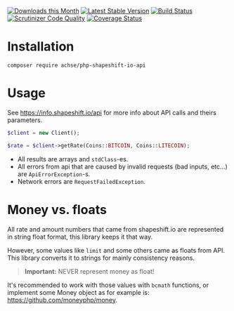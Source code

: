 [![Downloads this Month](https://img.shields.io/packagist/dm/achse/php-shapeshift-io-api.svg)](https://packagist.org/packages/achse/php-shapeshift-io-api)
[![Latest Stable Version](https://poser.pugx.org/achse/php-shapeshift-io-api/v/stable)](https://github.com/achse/php-shapeshift-io-api/releases)
[![Build Status](https://travis-ci.org/Achse/php-shapeshift-io-api.svg?branch=master)](https://travis-ci.org/Achse/php-shapeshift-io-api)
[![Scrutinizer Code Quality](https://scrutinizer-ci.com/g/Achse/php-shapeshift-io-api/badges/quality-score.png?b=master)](https://scrutinizer-ci.com/g/Achse/php-shapeshift-io-api/?branch=master)
[![Coverage Status](https://coveralls.io/repos/github/Achse/php-shapeshift-io-api/badge.svg?branch=master)](https://coveralls.io/github/Achse/php-shapeshift-io-api?branch=master)

# Installation
```
composer require achse/php-shapeshift-io-api
```

# Usage
See https://info.shapeshift.io/api for more info about API calls and theirs parameters.

```php
$client = new Client();

$rate = $client->getRate(Coins::BITCOIN, Coins::LITECOIN);
```

* All results are arrays and `stdClass`-es.
* All errors from api that are caused by invalid requests (bad inputs, etc...) are `ApiErrorException`-s.
* Network errors are `RequestFailedException`. 

# Money vs. floats
All rate and amount numbers that came from shapeshift.io are represented 
in string float format, this library keeps it that way. 

However, some values like `limit` and some others came as floats from 
API. This library converts it to strings for mainly consistency reasons.

> **Important:** NEVER represent money as float!

It's recommended to work with those values with `bcmath` functions, or 
implement some Money object as for example is: https://github.com/moneyphp/money.
